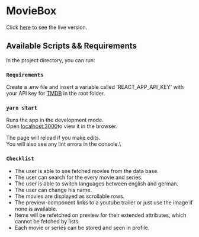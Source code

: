 # MovieBox

Click [here](https://moviebox-40a0d.web.app/) to see the live version.

## Available Scripts && Requirements

In the project directory, you can run:

### `Requirements`
Create a .env file and insert a variable called 'REACT_APP_API_KEY' with \
your API key for [TMDB](https://www.themoviedb.org/) in the root folder.

### `yarn start`
Runs the app in the development mode.\
Open [localhost:3000](http://localhost:3000)to view it in the browser.

The page will reload if you make edits.\
You will also see any lint errors in the console.\

### `Checklist`
  - The user is able to see fetched movies from the data base.
  - The user can search for the every movie and series.
  - The user is able to switch languages between english and german.
  - The user can change his name.
  - The movies are displayed as scrollable rows.
  - The preview-component links to a youtube trailer or just use the image if none  is available.
  - Items will be refetched on preview for their extended attributes, which cannot be fetched by lists.
  - Each movie or series can be stored and seen in profile.

